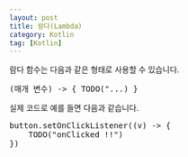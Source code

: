 ```yaml
---
layout: post
title: 람다(Lambda)
category: Kotlin
tag: [Kotlin]
---
```


람다 함수는 다음과 같은 형태로 사용할 수 있습니다.

<pre class="prettyprint">
(매개 변수) -> { TODO("...) }
</pre>

실제 코드로 예를 들면 다음과 같습니다.

<pre class="prettyprint">
button.setOnClickListener((v) -> {
    TODO("onClicked !!")
})
</pre>